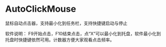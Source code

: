# AutoClickMouse
鼠标自动点击器，支持最小化到任务栏，支持快捷键启动与停止

软件说明：
F9开始点击，F10结束点击，点“X”可以最小化到托盘，软件最小化到托盘时快捷键依然可用。计数器方便大家观看点击频率。
